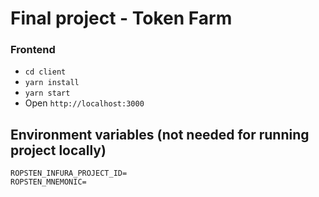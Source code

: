 # Final project - Token Farm

### Frontend

- `cd client`
- `yarn install`
- `yarn start`
- Open `http://localhost:3000`

## Environment variables (not needed for running project locally)

```
ROPSTEN_INFURA_PROJECT_ID=
ROPSTEN_MNEMONIC=
```


